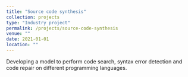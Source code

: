 ```yaml
---
title: "Source code synthesis"
collection: projects
type: "Industry project"
permalink: /projects/source-code-synthesis
venue: ""
date: 2021-01-01
location: ""
---
```

Developing a model to perform code search, syntax error detection and code repair on different programming
languages.
